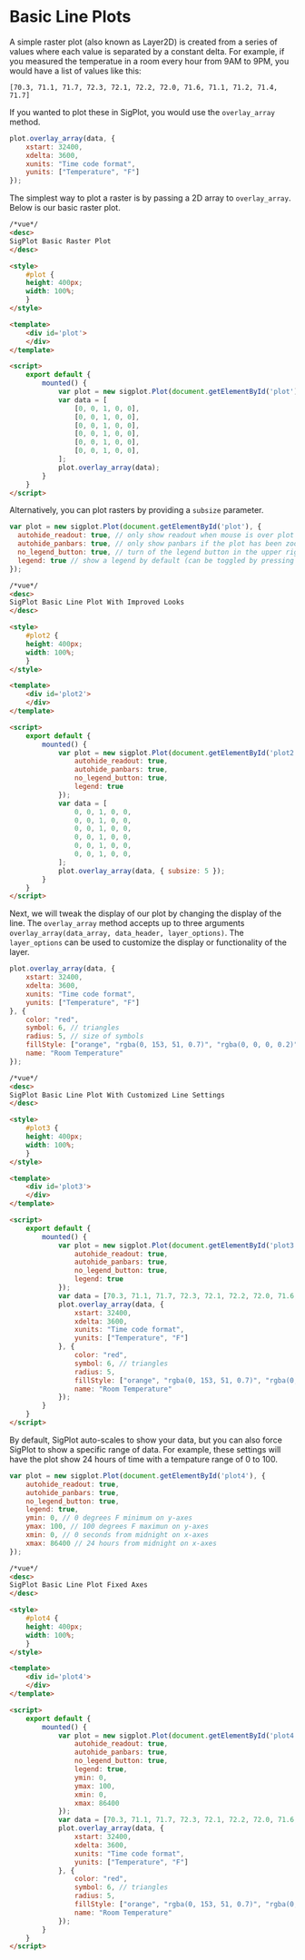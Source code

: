 # Basic Line Plots

A simple raster plot (also known as Layer2D) is created from a series of values where
each value is separated by a constant delta.  For example, if you measured the temperatue
in a room every hour from 9AM to 9PM, you would have a list of values like this:

```
[70.3, 71.1, 71.7, 72.3, 72.1, 72.2, 72.0, 71.6, 71.1, 71.2, 71.4, 71.7]
```

If you wanted to plot these in SigPlot, you would use the `overlay_array` method.


```javascript
plot.overlay_array(data, {
    xstart: 32400,
    xdelta: 3600,
    xunits: "Time code format",
    yunits: ["Temperature", "F"]
});
```

The simplest way to plot a raster is by passing a 2D array to `overlay_array`.  Below is our basic raster
plot.

```html
/*vue*/
<desc>
SigPlot Basic Raster Plot
</desc>

<style>
    #plot {
    height: 400px;
    width: 100%;
    }
</style>

<template>
    <div id='plot'>
    </div>
</template>

<script>
    export default {
        mounted() {
            var plot = new sigplot.Plot(document.getElementById('plot'), {});
            var data = [
                [0, 0, 1, 0, 0],
                [0, 0, 1, 0, 0],
                [0, 0, 1, 0, 0],
                [0, 0, 1, 0, 0],
                [0, 0, 1, 0, 0],
                [0, 0, 1, 0, 0],
            ];
            plot.overlay_array(data);
        }
    }
</script>
```

Alternatively, you can plot rasters by providing a `subsize` parameter.

```javascript
var plot = new sigplot.Plot(document.getElementById('plot'), {
  autohide_readout: true, // only show readout when mouse is over plot
  autohide_panbars: true, // only show panbars if the plot has been zoomed
  no_legend_button: true, // turn of the legend button in the upper right
  legend: true // show a legend by default (can be toggled by pressing 'L')
});
```

```html
/*vue*/
<desc>
SigPlot Basic Line Plot With Improved Looks
</desc>

<style>
    #plot2 {
    height: 400px;
    width: 100%;
    }
</style>

<template>
    <div id='plot2'>
    </div>
</template>

<script>
    export default {
        mounted() {
            var plot = new sigplot.Plot(document.getElementById('plot2'), {
                autohide_readout: true,
                autohide_panbars: true,
                no_legend_button: true,
                legend: true
            });
            var data = [
                0, 0, 1, 0, 0,
                0, 0, 1, 0, 0,
                0, 0, 1, 0, 0,
                0, 0, 1, 0, 0,
                0, 0, 1, 0, 0,
                0, 0, 1, 0, 0,
            ];
            plot.overlay_array(data, { subsize: 5 });
        }
    }
</script>
```

Next, we will tweak the display of our plot by changing the display of the line.  The `overlay_array`
method accepts up to three arguments `overlay_array(data_array, data_header, layer_options)`.  The
`layer_options` can be used to customize the display or functionality of the layer.

```javascript
plot.overlay_array(data, {
    xstart: 32400,
    xdelta: 3600,
    xunits: "Time code format",
    yunits: ["Temperature", "F"]
}, {
    color: "red",
    symbol: 6, // triangles
    radius: 5, // size of symbols
    fillStyle: ["orange", "rgba(0, 153, 51, 0.7)", "rgba(0, 0, 0, 0.2)"], // gradient fill
    name: "Room Temperature"
});
```

```html
/*vue*/
<desc>
SigPlot Basic Line Plot With Customized Line Settings
</desc>

<style>
    #plot3 {
    height: 400px;
    width: 100%;
    }
</style>

<template>
    <div id='plot3'>
    </div>
</template>

<script>
    export default {
        mounted() {
            var plot = new sigplot.Plot(document.getElementById('plot3'), {
                autohide_readout: true,
                autohide_panbars: true,
                no_legend_button: true,
                legend: true
            });
            var data = [70.3, 71.1, 71.7, 72.3, 72.1, 72.2, 72.0, 71.6, 71.1, 71.2, 71.4, 71.7];
            plot.overlay_array(data, {
                xstart: 32400,
                xdelta: 3600,
                xunits: "Time code format",
                yunits: ["Temperature", "F"]
            }, {
                color: "red",
                symbol: 6, // triangles
                radius: 5,
                fillStyle: ["orange", "rgba(0, 153, 51, 0.7)", "rgba(0, 0, 0, 0.2)"],
                name: "Room Temperature"
            });
        }
    }
</script>
```

By default, SigPlot auto-scales to show your data, but you can also force SigPlot to show a
specific range of data.  For example, these settings will have the plot show 24 hours of time
with a tempature range of 0 to 100.

```javascript
var plot = new sigplot.Plot(document.getElementById('plot4'), {
    autohide_readout: true,
    autohide_panbars: true,
    no_legend_button: true,
    legend: true,
    ymin: 0, // 0 degrees F minimum on y-axes
    ymax: 100, // 100 degrees F maximun on y-axes
    xmin: 0, // 0 seconds from midnight on x-axes
    xmax: 86400 // 24 hours from midnight on x-axes
});
```

```html
/*vue*/
<desc>
SigPlot Basic Line Plot Fixed Axes
</desc>

<style>
    #plot4 {
    height: 400px;
    width: 100%;
    }
</style>

<template>
    <div id='plot4'>
    </div>
</template>

<script>
    export default {
        mounted() {
            var plot = new sigplot.Plot(document.getElementById('plot4'), {
                autohide_readout: true,
                autohide_panbars: true,
                no_legend_button: true,
                legend: true,
                ymin: 0,
                ymax: 100,
                xmin: 0, 
                xmax: 86400
            });
            var data = [70.3, 71.1, 71.7, 72.3, 72.1, 72.2, 72.0, 71.6, 71.1, 71.2, 71.4, 71.7];
            plot.overlay_array(data, {
                xstart: 32400,
                xdelta: 3600,
                xunits: "Time code format",
                yunits: ["Temperature", "F"]
            }, {
                color: "red",
                symbol: 6, // triangles
                radius: 5,
                fillStyle: ["orange", "rgba(0, 153, 51, 0.7)", "rgba(0, 0, 0, 0.2)"],
                name: "Room Temperature"
            });
        }
    }
</script>
```